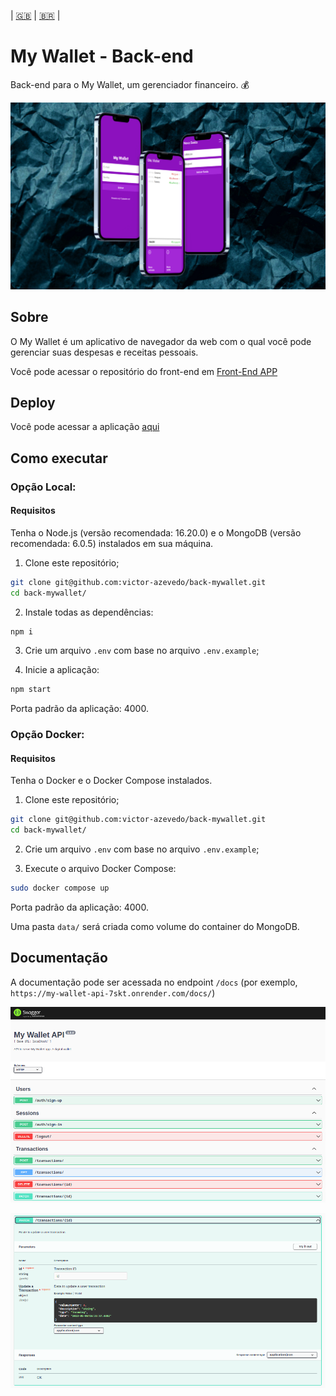 | [:gb:](README.md) | [:brazil:](README_pt.md) |

# My Wallet - Back-end

Back-end para o My Wallet, um gerenciador financeiro. :moneybag:

![Capa](./doc/cover-mockup.png)

## Sobre

O My Wallet é um aplicativo de navegador da web com o qual você pode gerenciar suas despesas e receitas pessoais.

Você pode acessar o repositório do front-end em [Front-End APP](https://github.com/victor-azevedo/front-mywallet)

## Deploy

Você pode acessar a aplicação [aqui](https://victor-dev-mywallet.vercel.app)

## Como executar

### Opção Local:

#### Requisitos

Tenha o Node.js (versão recomendada: 16.20.0) e o MongoDB (versão recomendada: 6.0.5) instalados em sua máquina.

1. Clone este repositório;

```bash
git clone git@github.com:victor-azevedo/back-mywallet.git
cd back-mywallet/
```

2. Instale todas as dependências:

```bash
npm i
```

3. Crie um arquivo `.env` com base no arquivo `.env.example`;

4. Inicie a aplicação:

```bash
npm start
```

Porta padrão da aplicação: 4000.

### Opção Docker:

#### Requisitos

Tenha o Docker e o Docker Compose instalados.

1. Clone este repositório;

```bash
git clone git@github.com:victor-azevedo/back-mywallet.git
cd back-mywallet/
```

2. Crie um arquivo `.env` com base no arquivo `.env.example`;

3. Execute o arquivo Docker Compose:

```bash
sudo docker compose up
```

Porta padrão da aplicação: 4000.

Uma pasta `data/` será criada como volume do container do MongoDB.

## Documentação

A documentação pode ser acessada no endpoint `/docs` (por exemplo, `https://my-wallet-api-7skt.onrender.com/docs/`)

![Exemplo de Documentação](./doc/image-doc-sample1.png)

![Exemplo de Documentação](./doc/image-doc-sample2.png)
